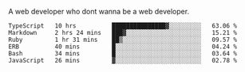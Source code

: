 A web developer who dont wanna be a web developer.

<!--START_SECTION:waka-->

```text
TypeScript   10 hrs          ███████████████▓░░░░░░░░░   63.06 %
Markdown     2 hrs 24 mins   ███▓░░░░░░░░░░░░░░░░░░░░░   15.21 %
Ruby         1 hr 31 mins    ██▒░░░░░░░░░░░░░░░░░░░░░░   09.57 %
ERB          40 mins         █░░░░░░░░░░░░░░░░░░░░░░░░   04.24 %
Bash         34 mins         █░░░░░░░░░░░░░░░░░░░░░░░░   03.64 %
JavaScript   26 mins         ▓░░░░░░░░░░░░░░░░░░░░░░░░   02.78 %
```

<!--END_SECTION:waka-->

